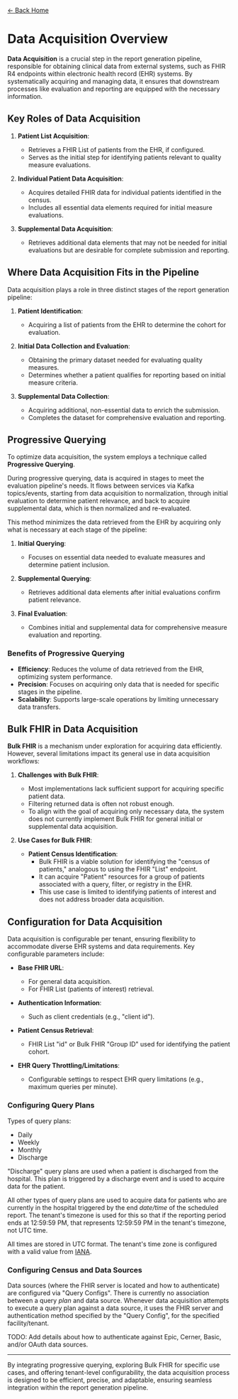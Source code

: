 ﻿[← Back Home](../README.md)

# Data Acquisition Overview

**Data Acquisition** is a crucial step in the report generation pipeline, responsible for obtaining clinical data from external systems, such as FHIR R4 endpoints within electronic health record (EHR) systems. By systematically acquiring and managing data, it ensures that downstream processes like evaluation and reporting are equipped with the necessary information.

## Key Roles of Data Acquisition

1. **Patient List Acquisition**:
    - Retrieves a FHIR List of patients from the EHR, if configured.
    - Serves as the initial step for identifying patients relevant to quality measure evaluations.

2. **Individual Patient Data Acquisition**:
    - Acquires detailed FHIR data for individual patients identified in the census.
    - Includes all essential data elements required for initial measure evaluations.

3. **Supplemental Data Acquisition**:
    - Retrieves additional data elements that may not be needed for initial evaluations but are desirable for complete submission and reporting.

## Where Data Acquisition Fits in the Pipeline

Data acquisition plays a role in three distinct stages of the report generation pipeline:

1. **Patient Identification**:
    - Acquiring a list of patients from the EHR to determine the cohort for evaluation.

2. **Initial Data Collection and Evaluation**:
    - Obtaining the primary dataset needed for evaluating quality measures.
    - Determines whether a patient qualifies for reporting based on initial measure criteria.

3. **Supplemental Data Collection**:
    - Acquiring additional, non-essential data to enrich the submission.
    - Completes the dataset for comprehensive evaluation and reporting.

## Progressive Querying

To optimize data acquisition, the system employs a technique called **Progressive Querying**.

During progressive querying, data is acquired in stages to meet the evaluation pipeline's needs. It flows between services via Kafka topics/events, starting from data acquisition to normalization, through initial evaluation to determine patient relevance, and back to acquire supplemental data, which is then normalized and re-evaluated.

This method minimizes the data retrieved from the EHR by acquiring only what is necessary at each stage of the pipeline:

1. **Initial Querying**:
    - Focuses on essential data needed to evaluate measures and determine patient inclusion.

2. **Supplemental Querying**:
    - Retrieves additional data elements after initial evaluations confirm patient relevance.

3. **Final Evaluation**:
    - Combines initial and supplemental data for comprehensive measure evaluation and reporting.

### Benefits of Progressive Querying
- **Efficiency**: Reduces the volume of data retrieved from the EHR, optimizing system performance.
- **Precision**: Focuses on acquiring only data that is needed for specific stages in the pipeline.
- **Scalability**: Supports large-scale operations by limiting unnecessary data transfers.

## Bulk FHIR in Data Acquisition

**Bulk FHIR** is a mechanism under exploration for acquiring data efficiently. However, several limitations impact its general use in data acquisition workflows:

1. **Challenges with Bulk FHIR**:
    - Most implementations lack sufficient support for acquiring specific patient data.
    - Filtering returned data is often not robust enough.
    - To align with the goal of acquiring only necessary data, the system does not currently implement Bulk FHIR for general initial or supplemental data acquisition.

2. **Use Cases for Bulk FHIR**:
    - **Patient Census Identification**:
        - Bulk FHIR is a viable solution for identifying the "census of patients," analogous to using the FHIR "List" endpoint.
        - It can acquire "Patient" resources for a group of patients associated with a query, filter, or registry in the EHR.
        - This use case is limited to identifying patients of interest and does not address broader data acquisition.

## Configuration for Data Acquisition

Data acquisition is configurable per tenant, ensuring flexibility to accommodate diverse EHR systems and data requirements. Key configurable parameters include:

- **Base FHIR URL**:
    - For general data acquisition.
    - For FHIR List (patients of interest) retrieval.

- **Authentication Information**:
    - Such as client credentials (e.g., "client id").

- **Patient Census Retrieval**:
    - FHIR List "id" or Bulk FHIR "Group ID" used for identifying the patient cohort.

- **EHR Query Throttling/Limitations**:
    - Configurable settings to respect EHR query limitations (e.g., maximum queries per minute).

### Configuring Query Plans

Types of query plans:

* Daily
* Weekly
* Monthly
* Discharge

"Discharge" query plans are used when a patient is discharged from the hospital. This plan is triggered by a discharge event and is used to acquire data for the patient.

All other types of query plans are used to acquire data for patients who are currently in the hospital triggered by the end *date/time* of the scheduled report. The tenant's timezone is used for this so that if the reporting period ends at 12:59:59 PM, that represents 12:59:59 PM in the tenant's timezone, not UTC time.

All times are stored in UTC format. The tenant's time zone is configured with a valid value from [IANA](https://www.iana.org/time-zones).

### Configuring Census and Data Sources

Data sources (where the FHIR server is located and how to authenticate) are configured via "Query Configs". There is currently no association between a query _plan_ and data source. Whenever data acquisition attempts to execute a query plan against a data source, it uses the FHIR server and authentication method specified by the "Query Config", for the specified facility/tenant.

TODO: Add details about how to authenticate against Epic, Cerner, Basic, and/or OAuth data sources.

---

By integrating progressive querying, exploring Bulk FHIR for specific use cases, and offering tenant-level configurability, the data acquisition process is designed to be efficient, precise, and adaptable, ensuring seamless integration within the report generation pipeline.
